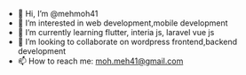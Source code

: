 - 👋 Hi, I’m @mehmoh41
- 👀 I’m interested in web development,mobile development
- 🌱 I’m currently learning flutter, interia js, laravel vue js
- 💞️ I’m looking to collaborate on wordpress frontend,backend development
- 📫 How to reach me: moh.meh41@gmail.com

<!---
mehmoh41/mehmoh41 is a ✨ special ✨ repository because its `README.md` (this file) appears on your GitHub profile.
You can click the Preview link to take a look at your changes.
--->
